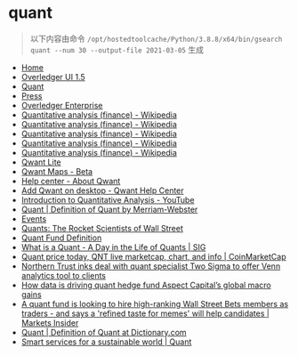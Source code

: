 
quant
=====


> 以下内容由命令 `/opt/hostedtoolcache/Python/3.8.8/x64/bin/gsearch quant --num 30 --output-file 2021-03-05` 生成

- [Home](https://www.quant.network/)
- [Overledger UI 1.5](https://developer.quant.network/)
- [Quant](https://www.quant.network/pr-announcements/quant-named-a-supplier-on-uk-governmentscrown-commercial-services)
- [Press](https://www.quant.network/press)
- [Overledger Enterprise](https://www.quant.network/overledger-enterprise)
- [Quantitative analysis (finance) - Wikipedia](https://en.wikipedia.org/wiki/Quantitative_analysis_(finance))
- [Quantitative analysis (finance) - Wikipedia](https://en.wikipedia.org/wiki/Quantitative_analysis_(finance)#History)
- [Quantitative analysis (finance) - Wikipedia](https://en.wikipedia.org/wiki/Quantitative_analysis_(finance)#Education)
- [Quantitative analysis (finance) - Wikipedia](https://en.wikipedia.org/wiki/Quantitative_analysis_(finance)#Types)
- [Quantitative analysis (finance) - Wikipedia](https://en.wikipedia.org/wiki/Quantitative_analysis_(finance)#Mathematical_and_statistical_approaches)
- [Qwant Lite](https://www.qwant.com/?l=en)
- [Qwant Maps - Beta](https://www.qwant.com/maps)
- [Help center - About Qwant](https://help.qwant.com/)
- [Add Qwant on desktop - Qwant Help Center](https://help.qwant.com/help/qwant-search/add-qwant-on-desktop/)
- [Introduction to Quantitative Analysis - YouTube](https://m.youtube.com/watch?v=X-GcLmE5YoI)
- [Quant | Definition of Quant by Merriam-Webster](https://www.merriam-webster.com/dictionary/quant)
- [Events](https://buff.ly/37ZC4qc)
- [Quants: The Rocket Scientists of Wall Street](https://www.investopedia.com/articles/financialcareers/08/quants-quantitative-analyst.asp)
- [Quant Fund Definition](https://www.investopedia.com/terms/q/quantfund.asp)
- [What is a Quant - A Day in the Life of Quants | SIG](https://sig.com/team/meet-quant/)
- [Quant price today, QNT live marketcap, chart, and info | CoinMarketCap](https://coinmarketcap.com/currencies/quant/)
- [Northern Trust inks deal with quant specialist Two Sigma to offer Venn analytics tool to clients](http://www.hedgeweek.com/2021/03/02/296615/northern-trust-inks-deal-quant-specialist-two-sigma-offer-venn-analytics-tool)
- [How data is driving quant hedge fund Aspect Capital’s global macro gains](http://www.hedgeweek.com/2021/03/01/296539/how-data-driving-quant-hedge-fund-aspect-capitals-global-macro-gains)
- [A quant fund is looking to hire high-ranking Wall Street Bets members as traders - and says a 'refined taste for memes' will help candidates | Markets Insider](https://markets.businessinsider.com/news/stocks/cindicator-capital-quant-hiring-wallstreetbets-reddit-high-karma-sentiment-trader-2021-2-1030062320)
- [Quant | Definition of Quant at Dictionary.com](https://www.dictionary.com/browse/quant)
- [Smart services for a sustainable world | Quant](https://www.quantservice.com/)
